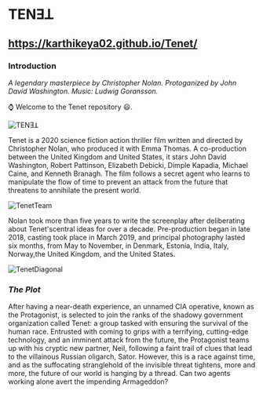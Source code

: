# **TENƎꓕ**
## https://karthikeya02.github.io/Tenet/
### Introduction
*A legendary masterpiece by Christopher Nolan. Protoganized by John David Washington. Music: Ludwig Goransson.*

⌚ Welcome to the Tenet repository 😃.

![TENƎꓕ](https://user-images.githubusercontent.com/71959277/122685014-8ea1e000-d1f8-11eb-85d4-30828cb1745a.jpg)

Tenet is a 2020 science fiction action thriller film written and directed by Christopher Nolan, who produced it with Emma Thomas. A co-production between the United Kingdom and United States, it stars John David Washington, Robert Pattinson, Elizabeth Debicki, Dimple Kapadia, Michael Caine, and Kenneth Branagh. The film follows a secret agent who learns to manipulate the flow of time to prevent an attack from the future that threatens to annihilate the present world.

![TenetTeam](https://user-images.githubusercontent.com/71959277/122685032-a24d4680-d1f8-11eb-95ce-f651cf2367dd.jpg)

Nolan took more than five years to write the screenplay after deliberating about Tenet'scentral ideas for over a decade. Pre-production began in late 2018, casting took place in March 2019, and principal photography lasted six months, from May to November, in Denmark, Estonia, India, Italy, Norway,the United Kingdom, and the United States.
 
![TenetDiagonal](https://user-images.githubusercontent.com/71959277/122685020-9a8da200-d1f8-11eb-9868-048fdd4ba82b.jpg)

### *The Plot*
After having a near-death experience, an unnamed CIA operative, known as the Protagonist, is selected to join the ranks of the shadowy government organization called Tenet: a group tasked with ensuring the survival of the human race. Entrusted with coming to grips with a terrifying, cutting-edge technology, and an imminent attack from the future, the Protagonist teams up with his cryptic new partner, Neil, following a faint trail of clues that lead to the villainous Russian oligarch, Sator. However, this is a race against time, and as the suffocating stranglehold of the invisible threat tightens, more and more, the future of our world is hanging by a thread. Can two agents working alone avert the impending Armageddon?
